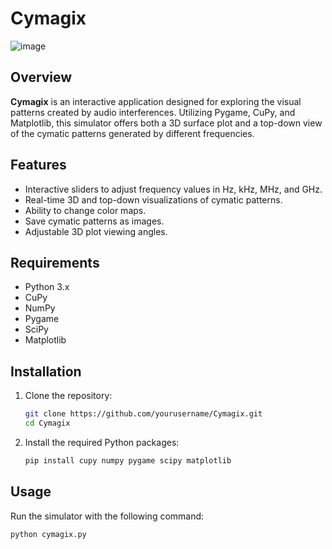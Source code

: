 # Cymagix
![image](https://github.com/f-asa/Cymagix/assets/34549757/7524858a-c7d4-4bab-9fef-12e5fd1edf7d)
## Overview
**Cymagix** is an interactive application designed for exploring the visual patterns created by audio interferences. Utilizing Pygame, CuPy, and Matplotlib, this simulator offers both a 3D surface plot and a top-down view of the cymatic patterns generated by different frequencies.

## Features
- Interactive sliders to adjust frequency values in Hz, kHz, MHz, and GHz.
- Real-time 3D and top-down visualizations of cymatic patterns.
- Ability to change color maps.
- Save cymatic patterns as images.
- Adjustable 3D plot viewing angles.

## Requirements
- Python 3.x
- CuPy
- NumPy
- Pygame
- SciPy
- Matplotlib

## Installation
1. Clone the repository:
    ```bash
    git clone https://github.com/yourusername/Cymagix.git
    cd Cymagix
    ```
2. Install the required Python packages:
    ```bash
    pip install cupy numpy pygame scipy matplotlib
    ```

## Usage
Run the simulator with the following command:
```bash
python cymagix.py


